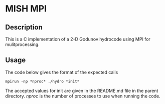 MISH MPI
======

Description
-------

This is a C implementation of a 2-D Godunov hydrocode using MPI for mulitprocessing.

Usage
-----

The code below gives the format of the expected calls

````
mpirun -np *nproc* ./hydro *init*
````

The accepted values for init are given in the README.md file in the parent directory. *nproc* is the number of processes to use when running the code.


